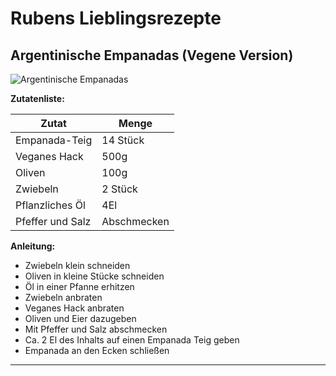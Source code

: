 # **Rubens Lieblingsrezepte**

## Argentinische Empanadas (Vegene Version)

![Argentinische Empanadas](https://cdn7.kiwilimon.com/brightcove/7151/7151.jpg)

**Zutatenliste:**

| Zutat            | Menge       |
| ---------------- | ----------- |
| Empanada-Teig    | 14 Stück    |
| Veganes Hack     | 500g        |
| Oliven           | 100g        |
| Zwiebeln         | 2 Stück     |
| Pflanzliches Öl  | 4El         |
| Pfeffer und Salz | Abschmecken |

**Anleitung:**

-   Zwiebeln klein schneiden
-   Oliven in kleine Stücke schneiden
-   Öl in einer Pfanne erhitzen
-   Zwiebeln anbraten
-   Veganes Hack anbraten
-   Oliven und Eier dazugeben
-   Mit Pfeffer und Salz abschmecken
-   Ca. 2 El des Inhalts auf einen Empanada Teig geben
-   Empanada an den Ecken schließen

---
